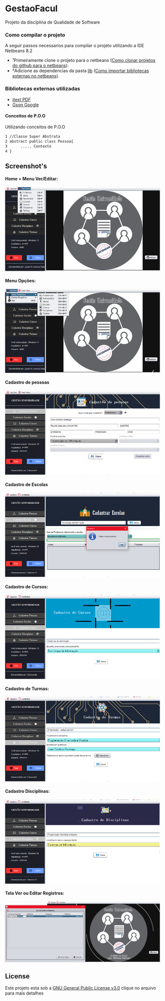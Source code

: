 # GestaoFacul
Projeto da disciplina de Qualidade de Software

### Como compilar o projeto

A seguir passos necessarios para compilar o projeto utilizando a IDE Netbeans 8.2

* ¹Primeiramente clone o projeto para o netbeans (<a href="https://netbeans.org/kb/docs/ide/git.html" target="_blank">Como clonar projetos do github para o netbeans</a>).
* ²Adicione as dependencias da pasta [lib](lib) (<a href="https://netbeans.org/kb/74/java/project-setup.html#projects-configuring" target="_blank">Como importar bibliotecas externas no netbeans</a>).
### Bibliotecas externas utilizadas

* [itext PDF](https://github.com/itext/itextpdf)
* [Gson Google](https://github.com/google/gson)

#### Conceitos de P.O.O
Utilizando conceitos de P.O.O
```
1 //Classe Super Abstrata
2 abstract public class Pessoa{
3      ..... Contexto
4 }
```

## Screenshot's
#### Home + Menu Ver/Editar:
![alt text](Screenshots/Menu_VerOuEditar.png)

#### Menu Opções:
![alt text](Screenshots/Menus_Opções.png)

#### Cadastro de pessoas
![alt text](Screenshots/Tela_CadastroDePessoas.png)

#### Cadastro de Escolas
![alt text](Screenshots/Tela_CadastrarEscolas.png)

#### Cadastro de Cursos:
![alt text](Screenshots/Tela_CadastroCursos.png)

#### Cadastro de Turmas:
![alt text](Screenshots/Tela_CadastroDeTurmas.png)

#### Cadastro Disciplinas:
![alt text](Screenshots/Tela_CadastroDeDisciplinas.png)

#### Tela Ver ou Editar Registros:
![alt text](Screenshots/Tela_VerOuEditarRegistros.png)

## License

Este projeto esta sob a  [GNU General Public License v3.0](LICENSE) clique no arquivo para mais detalhes
